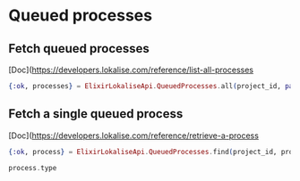 # Queued processes

## Fetch queued processes

[Doc](https://developers.lokalise.com/reference/list-all-processes

```elixir
{:ok, processes} = ElixirLokaliseApi.QueuedProcesses.all(project_id, page: 2, limit: 1)
```

## Fetch a single queued process

[Doc](https://developers.lokalise.com/reference/retrieve-a-process

```elixir
{:ok, process} = ElixirLokaliseApi.QueuedProcesses.find(project_id, process_id)

process.type
```

